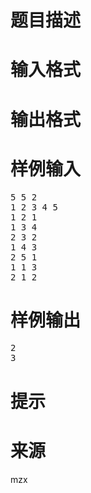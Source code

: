 

# 题目描述



# 输入格式



# 输出格式



# 样例输入


<pre>5 5 2
1 2 3 4 5
1 2 1
1 3 4
2 3 2
1 4 3
2 5 1
1 1 3
2 1 2
</pre>

# 样例输出


<pre>2
3
</pre>

# 提示



# 来源


<p>
mzx
</p>
